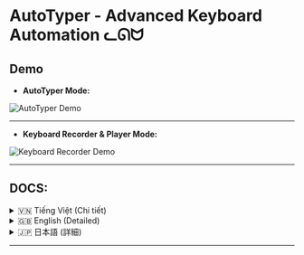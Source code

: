 

# AutoTyper - Advanced Keyboard Automation ᓚᘏᗢ

## Demo

-   **AutoTyper Mode:**

![AutoTyper Demo](https://github.com/user-attachments/assets/ef176550-8ded-4f61-844e-f032655f10b5)

---
-   **Keyboard Recorder & Player Mode:**

![Keyboard Recorder Demo](https://github.com/user-attachments/assets/360559af-eb63-4160-b7d7-c50bbb783c36)

---
## DOCS:

<!-- Vietnamese -->
<details>
<summary>🇻🇳 Tiếng Việt (Chi tiết)</summary>

## Tổng quan

**AutoTyper Poetic** là một ứng dụng máy tính để bàn được thiết kế để tự động hóa các tác vụ nhập liệu bàn phím. Ứng dụng cung cấp hai chế độ chính:
1.  **Chế độ AutoTyper:** Cho phép gõ văn bản hoặc phím cụ thể một cách lặp đi lặp lại.
2.  **Chế độ Ghi & Phát:** Cho phép ghi lại các chuỗi hành động bàn phím phức tạp và phát lại chúng một cách chính xác.

Với giao diện người dùng thân thiện được xây dựng bằng Python và PySide6, cùng với thư viện `pynput` để xử lý tương tác bàn phím, AutoTyper Poetic mang đến trải nghiệm mượt mà và hiệu quả.

## Lưu ý quan trọng

*   📜 **Tệp cấu hình:** Mọi cài đặt của người dùng (ngôn ngữ, kích thước cửa sổ, hotkey, các macro đã ghi, v.v.) được lưu trữ trong tệp `autokeyboard_config.json` tại thư mục gốc của ứng dụng. Điều này đảm bảo các tùy chỉnh của bạn được giữ lại sau mỗi lần sử dụng.
*   🚀 **Thiết lập tự động:** Các tệp `run.bat` (cho Windows) và `run.sh` (cho Linux/macOS) được cung cấp để tự động hóa quá trình tạo môi trường ảo (nếu chưa có) và cài đặt các thư viện cần thiết, giúp bạn khởi chạy ứng dụng một cách nhanh chóng.

## Tính năng nổi bật

*   **Hoạt động Hai Chế độ Linh hoạt:**
    *   **Chế độ AutoTyper (Cơ bản):**
        *   Tự động gõ văn bản do người dùng xác định hoặc các phím đặc biệt (ví dụ: `<enter>`, `<f1>`, `<space>`).
        *   Khoảng thời gian giữa các lần gõ có thể điều chỉnh (đơn vị: mili giây).
        *   Số lần lặp lại có thể cấu hình (nhập `0` cho vô hạn).
        *   Hotkey chuyên dụng (mặc định là **F9**, có thể thay đổi) để bắt đầu/dừng việc gõ tự động.
    *   **Chế độ Ghi & Phát (Nâng cao):**
        *   Ghi lại chuỗi các hành động bàn phím (nhấn phím, thả phím) cùng với độ trễ chính xác giữa chúng.
        *   Lớp phủ đếm ngược trực quan (3 giây) trước khi bắt đầu ghi, giúp bạn chuẩn bị.
        *   Các hotkey chuyên dụng (mặc định **F10** để Ghi/Dừng Ghi, **F11** để Phát/Dừng Phát, có thể thay đổi).
        *   Các hành động đã ghi được hiển thị rõ ràng trong bảng (Phím, Hành động, Độ trễ).
        *   Phát lại các chuỗi đã ghi với số lần lặp có thể điều chỉnh (nhập `0` cho vô hạn).
        *   Tùy chọn **Xóa Bản Ghi** để loại bỏ các hành động đã lưu.
*   **Giao diện Người dùng Trực quan & Thân thiện:**
    *   Thiết kế hiện đại, dễ sử dụng với PySide6.
    *   Thanh tiêu đề tùy chỉnh với các nút điều khiển cửa sổ tiêu chuẩn (thu nhỏ, phóng to, đóng) và giao diện được tùy biến.
    *   Hỗ trợ kéo thả và thay đổi kích thước cửa sổ linh hoạt.
    *   Hiệu ứng chuyển động mượt mà khi mở/đóng cửa sổ và chuyển đổi giữa các chế độ.
*   **Hỗ trợ Đa ngôn ngữ:**
    *   Giao diện có sẵn bằng Tiếng Anh (English), Tiếng Việt (Vietnamese), và Tiếng Nhật (日本語).
    *   Dễ dàng chuyển đổi ngôn ngữ thông qua menu thả xuống trên thanh tiêu đề.
*   **Quản lý Cấu hình Nâng cao:**
    *   Tất cả cài đặt được lưu trữ bền vững trong tệp `autokeyboard_config.json`.
    *   Lưu trữ tùy chọn ngôn ngữ, kích thước/vị trí cửa sổ, chế độ hoạt động (AutoTyper/Nâng cao), tất cả các hotkey, cài đặt của AutoTyper, và các macro đã ghi.
    *   Các chức năng tiện ích: **Tải Cấu hình** (từ tệp `.json` bất kỳ), **Lưu dạng...** (lưu cấu hình hiện tại ra tệp `.json` mới), và **Lưu Hiện tại** (lưu vào tệp cấu hình đang sử dụng).
*   **Quản lý Hotkey Thông minh:**
    *   Giao diện dễ sử dụng để thay đổi hotkey cho AutoTyper, Bắt đầu/Dừng Ghi, và Bắt đầu/Dừng Phát lại.
    *   Tự động phát hiện xung đột hotkey để tránh gán cùng một phím cho nhiều hành động, đảm bảo hoạt động ổn định.
*   **Tương thích Đa nền tảng:**
    *   Cung cấp `run.bat` cho Windows và `run.sh` cho Linux/macOS để đơn giản hóa việc thiết lập và thực thi.
    *   Các script này tự động xử lý việc tạo môi trường ảo và cài đặt các thư viện phụ thuộc.
*   **Phản hồi Trạng thái Rõ ràng:**
    *   Cập nhật trạng thái theo thời gian thực ngay trên giao diện ứng dụng.
    *   Lớp phủ đếm ngược trực quan khi chuẩn bị ghi.
    *   Các hộp thoại thông báo lỗi và xác nhận chi tiết, giúp người dùng dễ dàng theo dõi và xử lý.

## Điều kiện tiên quyết (Để chạy từ mã nguồn)

1.  **Python:** Khuyến nghị sử dụng Python 3.x. Các script `run.bat`/`run.sh` sẽ cố gắng sử dụng `python` (Windows) hoặc `python3`/`python` (Linux/macOS) có sẵn trong PATH hệ thống.
2.  **Pip:** Trình quản lý gói Python (thường được cài đặt sẵn cùng với Python).

## Cài đặt & Chạy ứng dụng (Từ mã nguồn)

Cách dễ nhất và được khuyến nghị để chạy ứng dụng là sử dụng các script tự động hóa được cung cấp:

### Sử dụng Script (Khuyến nghị)

1.  **Tải mã nguồn:**
    *   Sao chép (clone) repository này hoặc tải về dưới dạng tệp ZIP và giải nén.

2.  **Chạy script cài đặt và khởi động:**
    *   **Trên Windows:**
        1.  Điều hướng đến thư mục `windows` trong thư mục gốc của dự án.
        2.  Nhấp đúp để chạy tệp `run.bat`.
    *   **Trên Linux/macOS:**
        1.  Mở Terminal.
        2.  Điều hướng đến thư mục `linux-mac` trong thư mục gốc của dự án.
        3.  Cấp quyền thực thi cho script: `chmod +x run.sh`
        4.  Chạy script: `./run.sh`

    Các script này sẽ tự động thực hiện các bước sau:
    *   Kiểm tra và tạo một môi trường ảo Python có tên là `venv` trong thư mục gốc của dự án (nếu nó chưa tồn tại).
    *   Kích hoạt môi trường ảo.
    *   Cài đặt tất cả các thư viện cần thiết từ tệp `requirements.txt`.
    *   Khởi chạy ứng dụng AutoTyper Poetic.

### Cài đặt Thủ công (Tùy chọn nâng cao)

Nếu bạn muốn kiểm soát quá trình cài đặt một cách chi tiết hơn:

1.  **Tải mã nguồn** (như trên).
2.  Mở Terminal hoặc Command Prompt, điều hướng đến thư mục gốc của dự án.
3.  **(Khuyến nghị)** Tạo và kích hoạt một môi trường ảo Python:
    ```bash
    python -m venv venv
    ```
    *   Trên Windows:
        ```bash
        venv\Scripts\activate
        ```
    *   Trên Linux/macOS:
        ```bash
        source venv/bin/activate
        ```
4.  Cài đặt các thư viện cần thiết:
    ```bash
    pip install -r requirements.txt
    ```
5.  Chạy ứng dụng:
    ```bash
    python main.py
    ```

## Hướng dẫn sử dụng

Sau khi ứng dụng đã khởi chạy:

### Thiết lập Chung

*   **Chuyển đổi Chế độ:** Sử dụng nút **"Nâng cao"** / **"AutoTyper"** trên thanh tiêu đề để chuyển đổi giữa chế độ AutoTyper cơ bản và chế độ Ghi & Phát nâng cao.
*   **Chọn Ngôn ngữ:** Sử dụng menu thả xuống ngôn ngữ (ví dụ: "Tiếng Việt", "English", "日本語") trên thanh tiêu đề.

### Chế độ AutoTyper

1.  **Văn bản/Phím:** Nhập văn bản bạn muốn gõ tự động. Đối với các phím đặc biệt, sử dụng định dạng `<key_name>` (ví dụ: `<enter>`, `<f12>`, `<space>`, `<ctrl>`, `<alt>`, `<shift>`).
2.  **Khoảng thời gian:** Đặt khoảng thời gian (tính bằng mili giây) giữa mỗi lần gõ hoặc nhấn phím.
3.  **Số lần lặp:** Đặt số lần lặp lại (nhập `0` để lặp vô hạn).
4.  **Hotkey AutoTyper:**
    *   Mặc định là **F9**.
    *   Nhấn nút **"Thay đổi Hotkey"** để đặt một hotkey mới. Một thông báo sẽ yêu cầu bạn nhấn phím mong muốn.
    *   Nhấn hotkey này để **Bắt đầu** hoặc **Dừng** quá trình gõ tự động.
5.  **Nút Start/Stop:**
    *   Nhấn nút **"Start (Tên_Hotkey)"** để bắt đầu.
    *   Khi đang chạy, nút này sẽ chuyển thành **"..."** (đang tải) và nút **"Stop"** sẽ được kích hoạt để bạn dừng lại.

### Chế độ Ghi & Phát (Nâng cao)

1.  **Cài đặt Hotkey:**
    *   **Hotkey Ghi/Dừng:** Mặc định là **F10**. Dùng để bắt đầu (sau khi đếm ngược 3 giây) và dừng quá trình ghi. Thay đổi bằng nút **"Đổi Hotkey Ghi"**.
    *   **Hotkey Phát/Dừng:** Mặc định là **F11**. Dùng để bắt đầu và dừng phát lại các hành động đã ghi. Thay đổi bằng nút **"Đổi Hotkey Phát"**.
2.  **Số lần lặp (Phát lại):** Đặt số lần bạn muốn chuỗi hành động được phát lại (nhập `0` cho vô hạn).
3.  **Quá trình Ghi:**
    *   Nhấn nút **"Bắt đầu Ghi (Tên_Hotkey_Ghi)"** hoặc nhấn hotkey ghi.
    *   Một lớp phủ đếm ngược sẽ xuất hiện. Sau khi đếm ngược kết thúc, mọi thao tác nhấn/thả phím của bạn sẽ được ghi lại.
    *   Nhấn nút **"Dừng Ghi (Tên_Hotkey_Ghi)"** hoặc nhấn lại hotkey ghi để kết thúc.
4.  **Quá trình Phát lại:**
    *   Sau khi đã có bản ghi, nhấn nút **"Phát Bản Ghi (Tên_Hotkey_Phát)"** hoặc nhấn hotkey phát.
    *   Để dừng, nhấn nút **"Dừng Phát (Tên_Hotkey_Phát)"** hoặc nhấn lại hotkey phát.
5.  **Xóa Bản Ghi:** Nhấn nút **"Xóa Bản Ghi"** để xóa tất cả các hành động đã được ghi trong bảng. Một hộp thoại xác nhận sẽ xuất hiện.
6.  **Bảng sự kiện:** Hiển thị chi tiết các phím đã ghi, hành động (Nhấn/Thả) và độ trễ (ms) giữa các hành động.

### Quản lý Cấu hình

Các nút quản lý cấu hình nằm trên thanh tiêu đề:

*   **Tải Cấu hình:** Nhấn nút này (biểu tượng thư mục mở hoặc chữ "Tải") để mở hộp thoại chọn tệp. Chọn một tệp `.json` chứa cấu hình bạn muốn tải.
*   **Lưu dạng...:** Nhấn nút này (biểu tượng lưu với dấu ba chấm hoặc chữ "Lưu dạng...") để lưu tất cả cài đặt hiện tại (bao gồm cả bản ghi) vào một tệp `.json` mới do bạn đặt tên và chọn vị trí.
*   **Lưu Hiện tại:** Nhấn nút này (biểu tượng lưu đơn giản hoặc chữ "Lưu") để lưu tất cả cài đặt hiện tại vào tệp `autokeyboard_config.json` mà ứng dụng đang sử dụng. Thao tác này sẽ ghi đè lên tệp đó.

## Cấu trúc thư mục dự án

```
autokeyboard/
├── assets/                 # Chứa các tài sản như icon ứng dụng
│   └── icon.ico
├── core/                   # Chứa logic cốt lõi của ứng dụng
│   ├── translations.py     # Quản lý đa ngôn ngữ
│   └── workers.py          # Các worker chạy ngầm cho auto-typing, hotkey, ghi/phát
├── gui/                    # Chứa mã nguồn giao diện người dùng (PySide6)
│   ├── autotyper_page.py   # Giao diện cho chế độ AutoTyper
│   ├── base_main_window.py # Cửa sổ chính cơ sở (khung, title bar, quản lý resize/drag)
│   ├── constants.py        # Các hằng số sử dụng trong GUI
│   ├── countdown_overlay.py# Lớp phủ đếm ngược khi ghi
│   ├── custom_title_bar.py # Thanh tiêu đề tùy chỉnh
│   ├── main_window.py      # Cửa sổ chính của ứng dụng, kế thừa từ BaseMainWindow
│   └── recorder_page.py    # Giao diện cho chế độ Ghi & Phát
├── linux-mac/              # Script chạy cho Linux và macOS
│   └── run.sh
├── venv/                   # (Thư mục môi trường ảo, được tạo tự động bởi script)
├── windows/                # Script chạy cho Windows
│   └── run.bat
├── .gitignore              # Các tệp và thư mục được Git bỏ qua
├── autokeyboard_config.json # Tệp cấu hình mặc định/được lưu của người dùng
├── main.py                 # Điểm vào chính của ứng dụng
└── requirements.txt        # Danh sách các thư viện Python cần thiết
```

## Công nghệ sử dụng

*   **Python:** Ngôn ngữ lập trình chính.
*   **PySide6:** Bộ thư viện Qt for Python, dùng để xây dựng giao diện người dùng đồ họa (GUI).
*   **pynput:** Thư viện để điều khiển và giám sát các thiết bị nhập liệu (bàn phím).

</details>

<!-- English -->
<details>
<summary>🇬🇧 English (Detailed)</summary>

## Overview

**AutoTyper Poetic** is a desktop application designed to automate keyboard input tasks. The application offers two main modes:
1.  **AutoTyper Mode:** Allows for repetitive typing of specific text or keys.
2.  **Recorder & Player Mode:** Enables recording complex sequences of keyboard actions and replaying them accurately.

Featuring a user-friendly interface built with Python and PySide6, along with the `pynput` library for handling keyboard interactions, AutoTyper Poetic provides a smooth and efficient experience.

## Important Notes

*   📜 **Configuration File:** All user settings (language, window size, hotkeys, recorded macros, etc.) are stored in the `autokeyboard_config.json` file in the application's root directory. This ensures your customizations are preserved across sessions.
*   🚀 **Automated Setup:** `run.bat` (for Windows) and `run.sh` (for Linux/macOS) scripts are provided to automate virtual environment creation (if not present) and dependency installation, helping you launch the application quickly.

## Key Features

*   **Flexible Dual-Mode Operation:**
    *   **AutoTyper Mode (Basic):**
        *   Automated typing of user-defined text or special keys (e.g., `<enter>`, `<f1>`, `<space>`).
        *   Adjustable typing interval (in milliseconds).
        *   Configurable repetition count (enter `0` for infinite).
        *   Dedicated hotkey (default **F9**, changeable) to start/stop auto-typing.
    *   **Recorder & Player Mode (Advanced):**
        *   Record sequences of keyboard actions (key presses, releases) with precise delays between them.
        *   Visual 3-second countdown overlay before recording starts, allowing you to prepare.
        *   Dedicated hotkeys (default **F10** for Record/Stop Record, **F11** for Play/Stop Play, changeable).
        *   Recorded actions are clearly displayed in a table (Key, Action, Delay).
        *   Playback of recorded sequences with adjustable repetition count (enter `0` for infinite).
        *   Option to **Clear Recording** to remove saved actions.
*   **Intuitive & User-Friendly Interface:**
    *   Modern, easy-to-use design built with PySide6.
    *   Custom title bar with standard window controls (minimize, maximize, close) and a customized look.
    *   Flexible window dragging and resizing support.
    *   Smooth animations for window open/close and mode transitions.
*   **Multilingual Support:**
    *   Interface available in English, Vietnamese (Tiếng Việt), and Japanese (日本語).
    *   Easy language switching via a dropdown menu in the title bar.
*   **Advanced Configuration Management:**
    *   All settings are persistently stored in `autokeyboard_config.json`.
    *   Stores language preference, window size/position, active mode (AutoTyper/Advanced), all hotkeys, AutoTyper settings, and recorded macros.
    *   Convenient functions: **Load Config** (from any `.json` file), **Save As...** (save current config to a new `.json` file), and **Save Current** (save to the currently used configuration file).
*   **Intelligent Hotkey Management:**
    *   Easy-to-use interface for changing hotkeys for AutoTyper, Record Start/Stop, and Playback Start/Stop.
    *   Automatic hotkey conflict detection to prevent assigning the same key to multiple actions, ensuring stable operation.
*   **Cross-Platform Compatibility:**
    *   Includes `run.bat` for Windows and `run.sh` for Linux/macOS to simplify setup and execution.
    *   These scripts automatically handle virtual environment creation and dependency installation.
*   **Clear Status Feedback:**
    *   Real-time status updates directly on the application interface.
    *   Visual countdown overlay when preparing to record.
    *   Detailed error and confirmation dialog boxes, making it easy for users to track and handle operations.

## Prerequisites (To run from source)

1.  **Python:** Python 3.x is recommended. The `run.bat`/`run.sh` scripts will attempt to use `python` (Windows) or `python3`/`python` (Linux/macOS) available in the system PATH.
2.  **Pip:** Python package installer (usually comes with Python).

## Installation & Running (From source)

The easiest and recommended way to run the application is by using the provided automation scripts:

### Using Scripts (Recommended)

1.  **Download Source Code:**
    *   Clone this repository or download it as a ZIP file and extract it.

2.  **Run the setup and launch script:**
    *   **On Windows:**
        1.  Navigate to the `windows` directory within the project's root folder.
        2.  Double-click to run the `run.bat` file.
    *   **On Linux/macOS:**
        1.  Open a Terminal.
        2.  Navigate to the `linux-mac` directory within the project's root folder.
        3.  Make the script executable: `chmod +x run.sh`
        4.  Run the script: `./run.sh`

    These scripts will automatically perform the following steps:
    *   Check for and create a Python virtual environment named `venv` in the project root (if it doesn't already exist).
    *   Activate the virtual environment.
    *   Install all necessary dependencies from the `requirements.txt` file.
    *   Launch the AutoTyper Poetic application.

### Manual Setup (Advanced Option)

If you prefer more granular control over the installation process:

1.  **Download Source Code** (as above).
2.  Open a Terminal or Command Prompt and navigate to the project's root directory.
3.  **(Recommended)** Create and activate a Python virtual environment:
    ```bash
    python -m venv venv
    ```
    *   On Windows:
        ```bash
        venv\Scripts\activate
        ```
    *   On Linux/macOS:
        ```bash
        source venv/bin/activate
        ```
4.  Install the required dependencies:
    ```bash
    pip install -r requirements.txt
    ```
5.  Run the application:
    ```bash
    python main.py
    ```

## User Guide

Once the application is running:

### General Settings

*   **Switching Modes:** Use the **"Advanced"** / **"AutoTyper"** button on the title bar to toggle between the basic AutoTyper mode and the advanced Recorder & Player mode.
*   **Language Selection:** Use the language dropdown menu (e.g., "English", "Tiếng Việt", "日本語") on the title bar.

### AutoTyper Mode

1.  **Text/Key Input:** Enter the text you want to auto-type. For special keys, use the `<key_name>` format (e.g., `<enter>`, `<f12>`, `<space>`, `<ctrl>`, `<alt>`, `<shift>`).
2.  **Interval:** Set the time (in milliseconds) between each typed character or key press.
3.  **Repetitions:** Set the number of times to repeat the action (enter `0` for infinite repetitions).
4.  **AutoTyper Hotkey:**
    *   Defaults to **F9**.
    *   Click the **"Change Hotkey"** button to set a new hotkey. A prompt will ask you to press the desired key.
    *   Press this hotkey to **Start** or **Stop** the auto-typing process.
5.  **Start/Stop Buttons:**
    *   Click the **"Start (Hotkey_Name)"** button to begin.
    *   While running, this button will change to **"..."** (loading), and the **"Stop"** button will become active for you to halt the process.

### Recorder & Player Mode (Advanced)

1.  **Hotkey Configuration:**
    *   **Record/Stop Hotkey:** Defaults to **F10**. Used to start (after a 3-second countdown) and stop the recording process. Changeable via the **"Change Rec. Hotkey"** button.
    *   **Play/Stop Hotkey:** Defaults to **F11**. Used to start and stop playback of recorded actions. Changeable via the **"Change Play Hotkey"** button.
2.  **Repetitions (Playback):** Set the number of times you want the recorded action sequence to be played (enter `0` for infinite).
3.  **Recording Process:**
    *   Click the **"Start Recording (Record_Hotkey_Name)"** button or press the record hotkey.
    *   A countdown overlay will appear. After the countdown, all your key presses and releases will be recorded.
    *   Click the **"Stop Recording (Record_Hotkey_Name)"** button or press the record hotkey again to finish.
4.  **Playback Process:**
    *   Once a recording exists, click the **"Play Recording (Play_Hotkey_Name)"** button or press the play hotkey.
    *   To stop, click the **"Stop Playing (Play_Hotkey_Name)"** button or press the play hotkey again.
5.  **Clear Recording:** Click the **"Clear Recording"** button to delete all actions currently listed in the table. A confirmation dialog will appear.
6.  **Events Table:** Displays details of recorded keys, actions (Press/Release), and the delay (ms) between actions.

### Configuration Management

Configuration management buttons are located on the title bar:

*   **Load Config:** Click this button (folder open icon or "Load" text) to open a file dialog. Select a `.json` file containing the configuration you wish to load.
*   **Save As...:** Click this button (save icon with ellipsis or "Save As..." text) to save all current settings (including recordings) to a new `.json` file, for which you can specify the name and location.
*   **Save Current:** Click this button (simple save icon or "Save" text) to save all current settings to the `autokeyboard_config.json` file that the application is currently using. This will overwrite the file.

## Project Structure

```
autokeyboard/
├── assets/                 # Contains assets like the application icon
│   └── icon.ico
├── core/                   # Contains the core logic of the application
│   ├── translations.py     # Manages multilingual support
│   └── workers.py          # Background workers for auto-typing, hotkeys, recording/playback
├── gui/                    # Contains the user interface source code (PySide6)
│   ├── autotyper_page.py   # UI for AutoTyper mode
│   ├── base_main_window.py # Base main window (frame, title bar, resize/drag management)
│   ├── constants.py        # Constants used in the GUI
│   ├── countdown_overlay.py# Countdown overlay for recording
│   ├── custom_title_bar.py # Custom title bar
│   ├── main_window.py      # Main application window, inherits from BaseMainWindow
│   └── recorder_page.py    # UI for Recorder & Player mode
├── linux-mac/              # Run script for Linux and macOS
│   └── run.sh
├── venv/                   # (Virtual environment directory, auto-created by script)
├── windows/                # Run script for Windows
│   └── run.bat
├── .gitignore              # Files and directories ignored by Git
├── autokeyboard_config.json # Default/user-saved configuration file
├── main.py                 # Main entry point of the application
└── requirements.txt        # List of required Python libraries
```

## Technologies Used

*   **Python:** The primary programming language.
*   **PySide6:** Qt for Python bindings, used for building the graphical user interface (GUI).
*   **pynput:** A library for controlling and monitoring input devices (keyboard).

</details>

<!-- Japanese -->
<details>
<summary>🇯🇵 日本語 (詳細)</summary>

## 概要

**AutoTyper Poetic**は、キーボード入力タスクを自動化するために設計されたデスクトップアプリケーションです。このアプリケーションは、主に2つのモードを提供します:
1.  **オートタイパーモード:** 特定のテキストやキーを繰り返し入力できます。
2.  **レコーダー＆プレーヤーモード:** 複雑なキーボードアクションのシーケンスを記録し、正確に再生できます。

PythonとPySide6で構築されたユーザーフレンドリーなインターフェース、およびキーボードインタラクションを処理するための`pynput`ライブラリにより、AutoTyper Poeticはスムーズで効率的な体験を提供します。

## 重要な注意点

*   📜 **設定ファイル:** すべてのユーザー設定（言語、ウィンドウサイズ、ホットキー、記録されたマクロなど）は、アプリケーションのルートディレクトリにある`autokeyboard_config.json`ファイルに保存されます。これにより、カスタマイズ内容はセッション間で保持されます。
*   🚀 **自動セットアップ:** `run.bat`（Windows用）および`run.sh`（Linux/macOS用）スクリプトが提供されており、仮想環境の作成（存在しない場合）と依存関係のインストールを自動化し、アプリケーションを迅速に起動できます。

## 主な機能

*   **柔軟なデュアルモード操作:**
    *   **オートタイパーモード (基本):**
        *   ユーザー定義のテキストまたは特殊キー（例: `<enter>`, `<f1>`, `<space>`）の自動入力。
        *   調整可能な入力間隔（ミリ秒単位）。
        *   設定可能な繰り返し回数（無限の場合は`0`を入力）。
        *   自動入力を開始/停止するための専用ホットキー（デフォルト**F9**、変更可能）。
    *   **レコーダー＆プレーヤーモード (高度な設定):**
        *   キーボードアクションのシーケンス（キー押下、解放）とそれらの間の正確な遅延を記録。
        *   記録開始前に視覚的な3秒カウントダウンオーバーレイが表示され、準備が可能。
        *   専用ホットキー（記録/記録停止はデフォルト**F10**、再生/再生停止はデフォルト**F11**、変更可能）。
        *   記録されたアクションはテーブルに明確に表示（キー、アクション、遅延）。
        *   調整可能な繰り返し回数（無限の場合は`0`を入力）で記録されたシーケンスを再生。
        *   保存されたアクションを削除するための**「録画を消去」**オプション。
*   **直感的でユーザーフレンドリーなインターフェース:**
    *   PySide6で構築されたモダンで使いやすいデザイン。
    *   標準のウィンドウコントロール（最小化、最大化、閉じる）とカスタマイズされた外観を備えたカスタムタイトルバー。
    *   柔軟なウィンドウのドラッグとサイズ変更のサポート。
    *   ウィンドウの開閉およびモード移行時のスムーズなアニメーション。
*   **多言語サポート:**
    *   インターフェースは英語、ベトナム語（Tiếng Việt）、日本語（日本語）で利用可能。
    *   タイトルバーのドロップダウンメニューによる簡単な言語切り替え。
*   **高度な設定管理:**
    *   すべての設定は`autokeyboard_config.json`に永続的に保存されます。
    *   言語設定、ウィンドウのサイズ/位置、アクティブモード（オートタイパー/高度な設定）、すべてのホットキー、オートタイパー設定、記録されたマクロを保存。
    *   便利な機能: **「設定読込」**（任意の`.json`ファイルから）、**「名前を付けて保存...」**（現在の設定を新しい`.json`ファイルに保存）、**「現設定保存」**（現在使用中の設定ファイルに保存）。
*   **インテリジェントなホットキー管理:**
    *   オートタイパー、記録開始/停止、再生開始/停止のホットキーを変更するための使いやすいインターフェース。
    *   複数のアクションに同じキーが割り当てられるのを防ぐための自動ホットキー競合検出により、安定した操作を保証。
*   **クロスプラットフォーム互換性:**
    *   セットアップと実行を簡素化するためのWindows用`run.bat`とLinux/macOS用`run.sh`が付属。
    *   これらのスクリプトは、仮想環境の作成と依存関係のインストールを自動的に処理します。
*   **明確なステータスフィードバック:**
    *   アプリケーションインターフェース上でのリアルタイムのステータス更新。
    *   記録準備時の視覚的なカウントダウンオーバーレイ。
    *   詳細なエラーおよび確認ダイアログボックスにより、ユーザーは操作を簡単に追跡および処理できます。

## 前提条件（ソースから実行する場合）

1.  **Python:** Python 3.xを推奨します。`run.bat`/`run.sh`スクリプトは、システムのPATHで利用可能な`python`（Windows）または`python3`/`python`（Linux/macOS）を使用しようとします。
2.  **Pip:** Pythonパッケージインストーラー（通常Pythonに付属）。

## インストールと実行（ソースから）

アプリケーションを実行する最も簡単で推奨される方法は、提供されている自動化スクリプトを使用することです。

### スクリプトの使用 (推奨)

1.  **ソースコードのダウンロード:**
    *   このリポジトリをクローンするか、ZIPファイルとしてダウンロードして展開します。

2.  **セットアップおよび起動スクリプトの実行:**
    *   **Windowsの場合:**
        1.  プロジェクトのルートフォルダ内の`windows`ディレクトリに移動します。
        2.  `run.bat`ファイルをダブルクリックして実行します。
    *   **Linux/macOSの場合:**
        1.  ターミナルを開きます。
        2.  プロジェクトのルートフォルダ内の`linux-mac`ディレクトリに移動します。
        3.  スクリプトに実行権限を付与します: `chmod +x run.sh`
        4.  スクリプトを実行します: `./run.sh`

    これらのスクリプトは、次の手順を自動的に実行します:
    *   プロジェクトルートに`venv`という名前のPython仮想環境を確認し、存在しない場合は作成します。
    *   仮想環境をアクティブ化します。
    *   `requirements.txt`ファイルから必要なすべての依存関係をインストールします。
    *   AutoTyper Poeticアプリケーションを起動します。

### 手動セットアップ (高度なオプション)

インストールプロセスをより詳細に制御したい場合:

1.  **ソースコードをダウンロードします** (上記参照)。
2.  ターミナルまたはコマンドプロンプトを開き、プロジェクトのルートディレクトリに移動します。
3.  **(推奨)** Python仮想環境を作成してアクティブ化します:
    ```bash
    python -m venv venv
    ```
    *   Windowsの場合:
        ```bash
        venv\Scripts\activate
        ```
    *   Linux/macOSの場合:
        ```bash
        source venv/bin/activate
        ```
4.  必要な依存関係をインストールします:
    ```bash
    pip install -r requirements.txt
    ```
5.  アプリケーションを実行します:
    ```bash
    python main.py
    ```

## ユーザーガイド

アプリケーションの起動後:

### 一般設定

*   **モードの切り替え:** タイトルバーの**「高度な設定」** / **「オートタイパー」**ボタンを使用して、基本的なオートタイパーモードと高度なレコーダー＆プレーヤーモードを切り替えます。
*   **言語選択:** タイトルバーの言語ドロップダウンメニュー（例: 「日本語」、「English」、「Tiếng Việt」）を使用します。

### オートタイパーモード

1.  **テキスト/キー入力:** 自動入力したいテキストを入力します。特殊キーの場合は、`<key_name>`形式を使用します（例: `<enter>`、`<f12>`、`<space>`、`<ctrl>`、`<alt>`、`<shift>`）。
2.  **間隔:** 各文字入力またはキー押下の間の時間（ミリ秒）を設定します。
3.  **繰り返し回数:** アクションを繰り返す回数を設定します（無限に繰り返す場合は`0`を入力）。
4.  **オートタイパーホットキー:**
    *   デフォルトは**F9**です。
    *   **「ホットキー変更」**ボタンをクリックして新しいホットキーを設定します。目的のキーを押すようプロンプトが表示されます。
    *   このホットキーを押して、自動入力プロセスを**開始**または**停止**します。
5.  **開始/停止ボタン:**
    *   **「開始 (ホットキー名)」**ボタンをクリックして開始します。
    *   実行中は、このボタンは**「...」**（読み込み中）に変わり、**「停止」**ボタンがアクティブになり、プロセスを停止できます。

### レコーダー＆プレーヤーモード (高度な設定)

1.  **ホットキー設定:**
    *   **録画/停止ホットキー:** デフォルトは**F10**です。記録プロセスを開始（3秒のカウントダウン後）および停止するために使用します。**「録画ホットキー変更」**ボタンで変更可能です。
    *   **再生/停止ホットキー:** デフォルトは**F11**です。記録されたアクションの再生を開始および停止するために使用します。**「再生ホットキー変更」**ボタンで変更可能です。
2.  **繰り返し回数 (再生):** 記録されたアクションシーケンスを再生する回数を設定します（無限の場合は`0`を入力）。
3.  **記録プロセス:**
    *   **「録画開始 (録画ホットキー名)」**ボタンをクリックするか、録画ホットキーを押します。
    *   カウントダウンオーバーレイが表示されます。カウントダウン後、すべてのキー押下と解放が記録されます。
    *   **「録画停止 (録画ホットキー名)」**ボタンをクリックするか、再度録画ホットキーを押して終了します。
4.  **再生プロセス:**
    *   記録が存在する場合、**「再生 (再生ホットキー名)」**ボタンをクリックするか、再生ホットキーを押します。
    *   停止するには、**「再生停止 (再生ホットキー名)」**ボタンをクリックするか、再度再生ホットキーを押します。
5.  **録画を消去:** **「録画を消去」**ボタンをクリックすると、現在テーブルにリストされているすべてのアクションが削除されます。確認ダイアログが表示されます。
6.  **イベントテーブル:** 記録されたキー、アクション（押す/離す）、およびアクション間の遅延（ミリ秒）の詳細を表示します。

### 設定管理

設定管理ボタンはタイトルバーにあります:

*   **設定読込:** このボタン（フォルダを開くアイコンまたは「読込」テキスト）をクリックしてファイルダイアログを開きます。読み込みたい設定が含まれる`.json`ファイルを選択します。
*   **名前を付けて保存...:** このボタン（省略記号付きの保存アイコンまたは「名前を付けて保存...」テキスト）をクリックして、現在のすべての設定（記録を含む）を、名前と場所を指定できる新しい`.json`ファイルに保存します。
*   **現設定保存:** このボタン（シンプルな保存アイコンまたは「保存」テキスト）をクリックして、現在のすべての設定を、アプリケーションが現在使用している`autokeyboard_config.json`ファイルに保存します。これによりファイルが上書きされます。

## プロジェクト構成

```
autokeyboard/
├── assets/                 # アプリケーションアイコンなどのアセットを格納
│   └── icon.ico
├── core/                   # アプリケーションのコアロジックを格納
│   ├── translations.py     # 多言語サポートを管理
│   └── workers.py          # 自動入力、ホットキー、記録/再生のためのバックグラウンドワーカー
├── gui/                    # ユーザーインターフェースのソースコード (PySide6) を格納
│   ├── autotyper_page.py   # オートタイパーモードのUI
│   ├── base_main_window.py # 基本メインウィンドウ (フレーム、タイトルバー、リサイズ/ドラッグ管理)
│   ├── constants.py        # GUIで使用される定数
│   ├── countdown_overlay.py# 記録時のカウントダウンオーバーレイ
│   ├── custom_title_bar.py # カスタムタイトルバー
│   ├── main_window.py      # メインアプリケーションウィンドウ、BaseMainWindowを継承
│   └── recorder_page.py    # レコーダー＆プレーヤーモードのUI
├── linux-mac/              # LinuxおよびmacOS用実行スクリプト
│   └── run.sh
├── venv/                   # (仮想環境ディレクトリ、スクリプトによって自動作成)
├── windows/                # Windows用実行スクリプト
│   └── run.bat
├── .gitignore              # Gitによって無視されるファイルとディレクトリ
├── autokeyboard_config.json # デフォルト/ユーザー保存の設定ファイル
├── main.py                 # アプリケーションのメインエントリポイント
└── requirements.txt        # 必要なPythonライブラリのリスト
```

## 使用技術

*   **Python:** 主要なプログラミング言語。
*   **PySide6:** グラフィカルユーザーインターフェース（GUI）を構築するために使用されるPython用Qtバインディング。
*   **pynput:** 入力デバイス（キーボード）を制御および監視するためのライブラリ。

</details>

---
